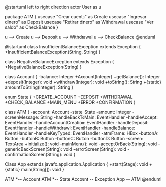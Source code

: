@startuml
left to right direction
actor User as u

package ATM {
    usecase "Crear cuenta" as Create
    usecase "Ingresar dinero" as Deposit
    usecase "Retirar dinero" as Withdrawal
    usecase "Ver saldo" as CheckBalance
}

u --> Create
u --> Deposit
u --> Withdrawal
u --> CheckBalance
@enduml

@startuml
class InsufficientBalanceException extends Exception {
    +InsufficientBalanceException(String, String)
}

class NegativeBalanceException extends Exception {
    +NegativeBalanceException(String)
}

class Account {
    -balance: Integer
    +Account(Integer)
    +getBalance(): Integer
    +deposit(Integer): void
    +withdraw(Integer): void
    +toString(): String
    +{static} amountToString(Integer): String
}

enum State {
    +CREATE_ACCOUNT
    +DEPOSIT
    +WITHDRAWAL
    +CHECK_BALANCE
    +MAIN_MENU
    +ERROR
    +CONFIRMATION
}

class ATM {
    -account: Account
    -state: State
    -amount: Integer
    -screenMessage: String
    -handleBackToMain: EventHandler<ActionEvent>
    -handleAccept: EventHandler<ActionEvent>
    -handleAccountCreation: EventHandler<ActionEvent>
    -handleDeposit: EventHandler<ActionEvent>
    -handleWithdrawl: EventHandler<ActionEvent>
    -handleBalance: EventHandler<ActionEvent>
    -handleKeyTyped: EventHandler<KeyEvent>
    -atmFrame: HBox
    -buttonA: Button
    -buttonB: Button
    -buttonC: Button
    -buttonD: Button
    -screen: TextArea
    +initialize(): void
    -mainMenu(): void
    -acceptOrBack(String): void
    -genericBackScreen(String): void
    -errorScreen(String): void
    -confirmationScreen(String): void
}

Class App extends javafx.application.Application {
    +start(Stage): void
    +{static} main(String[]): void
}

ATM *-- Account
ATM *-- State
Account -- Exception
App -- ATM
@enduml
